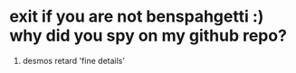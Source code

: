 # exit if you are not benspahgetti :) why did you spy on my github repo?

1. desmos retard 'fine details'
